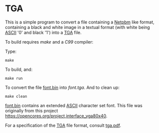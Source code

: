 # TGA

This is a simple program to convert a file containing a [Netpbm][] like 
format, containing a black and white image in a textual format (with white 
being [ASCII][] '0' and black '1') into a [TGA][] file. 

To build requires *make* and a *C99* compiler:

Type:

	make

To build, and:

	make run

To convert the file [font.bin][] into *font.tga*. And to clean up:

	make clean

[font.bin][] contains an extended [ASCII][] character set font. This file was
originally from this project
<https://opencores.org/project,interface_vga80x40>.

For a specification of the [TGA][] file format, consult [tga.pdf][].
 
[ASCII]: https://en.wikipedia.org/wiki/ASCII
[Netpbm]: https://en.wikipedia.org/wiki/Netpbm
[TGA]: https://en.wikipedia.org/wiki/.tga
[font.bin]: font.bin
[tga.pdf]: tga.pdf
